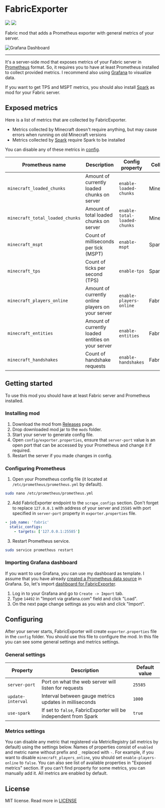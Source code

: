 # FabricExporter

![](https://img.shields.io/github/license/RuscalWorld/FabricExporter)
![](https://img.shields.io/github/workflow/status/RuscalWorld/FabricExporter/Build)

Fabric mod that adds a Prometheus exporter with general metrics of your server.

![Grafana Dashboard](https://img.share.superhub.xyz/2oiycx.png)

---

It's a server-side mod that exposes metrics of your Fabric server in [Prometheus](https://prometheus.io) format.
So, it requires you to have at least Prometheus installed to collect provided metrics.
I recommend also using [Grafana](https://grafana.com) to visualize data.

If you want to get TPS and MSPT metrics, you should also install [Spark](https://spark.lucko.me) as mod for your Fabric server.

## Exposed metrics

Here is a list of metrics that are collected by FabricExporter.

* Metrics collected by Minecraft doesn't require anything, but may cause errors when running on old Minecraft versions
* Metrics collected by [Spark](https://spark.lucko.me) require Spark to be installed

You can disable any of these metrics in [config](src/main/resources/config/exporter.properties).

| Prometheus name | Description | Config property | Collected by |
| --------------- | ----------- | --------------- | ------------ |
| `minecraft_loaded_chunks` | Amount of currently loaded chunks on server | `enable-loaded-chunks` | Minecraft |
| `minecraft_total_loaded_chunks` | Amount of total loaded chunks on server | `enable-total-loaded-chunks` | Minecraft |
| `minecraft_mspt` | Count of milliseconds per tick (MSPT) | `enable-mspt` | Spark |
| `minecraft_tps` | Count of ticks per second (TPS) | `enable-tps` | Spark |
| `minecraft_players_online` | Amount of currently online players on your server | `enable-players-online` | FabricExporter |
| `minecraft_entities` | Amount of currently loaded entities on your server | `enable-entities` | FabricExporter |
| `minecraft_handshakes` | Count of handshake requests | `enable-handshakes` | FabricExporter |

## Getting started

To use this mod you should have at least Fabric server and Prometheus installed.

### Installing mod

1. Download the mod from [Releases](https://github.com/RuscalWorld/FabricExporter/releases) page.
2. Drop downloaded mod jar to the `mods` folder.
3. Start your server to generate config file.
4. Open `config/exporter.properties`, ensure that `server-port` value is an open port that can be accessed by your Prometheus and change it if required.
5. Restart the server if you made changes in config.

### Configuring Prometheus

1. Open your Prometheus config file (it located at `/etc/prometheus/prometheus.yml` by default).
```bash
sudo nano /etc/prometheus/prometheus.yml
```
2. Add FabricExporter endpoint to the `scrape_configs` section. 
Don't forget to replace `127.0.0.1` with address of your server and `25585` with port specified in `server-port` property in `exporter.properties` file.
```YAML
- job_name: 'fabric'
  static_configs:
    - targets: ['127.0.0.1:25585']
```
3. Restart Prometheus service.
```bash
sudo service prometheus restart
```

### Importing Grafana dashboard
If you want to use Grafana, you can use my dashboard as template. 
I assume that you have already [created a Prometheus data source](https://prometheus.io/docs/visualization/grafana/) in Grafana.
So, let's import [dashboard for FabricExporter](https://grafana.com/grafana/dashboards/14492).

1. Log in to your Grafana and go to `Create -> Import` tab.
2. Type `14492` in "Import via grafana.com" field and click "Load".
3. On the next page change settings as you wish and click "Import".

## Configuring

After your server starts, FabricExporter will create `exporter.properties` file in the `config` folder. 
You should use this file to configure the mod.
In this file you can see some general settings and metrics settings.

### General settings

| Property | Description | Default value |
| -------- | ----------- | ------------- |
| `server-port` | Port on what the web server will listen for requests | `25585` |
| `update-interval` | Interval between gauge metrics updates in milliseconds | `1000` |
| `use-spark` | If set to `false`, FabricExporter will be independent from Spark | `true` |

### Metrics settings

You can disable any metric that registered via MetricRegistry (all metrics by default) using the settings below.
Names of properties consist of `enabled` and metric name without prefix and `_` replaced with `-`.
For example, if you want to disable `minecraft_players_online`, you should set `enable-players-online` to `false`.
You can also see list of available properties in "Exposed metrics" section.
If you can't find property for some metrics, you can manually add it.
All metrics are enabled by default.

## License
MIT license. Read more in [LICENSE](LICENSE)
